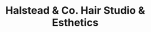 ---
title: "Halstead & Co. Hair Studio & Esthetics"
url: /kingston/halstead-und-co-hair-studio-und-esthetics/
shop: Friseur
---